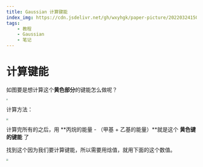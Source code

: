 ```yaml
---
title: Gaussian 计算键能
index_img: https://cdn.jsdelivr.net/gh/wxyhgk/paper-picture/202203241501804.gif
tags:
    - 教程
    - Gaussian
    - 笔记
---
```

# 计算键能

如图要是想计算这个**黄色部分**的键能怎么做呢？

<img src="https://cdn.jsdelivr.net/gh/wxyhgk/paper-picture/202203241441267.png" style="zoom: 25%;" />

计算方法：

<img src="https://cdn.jsdelivr.net/gh/wxyhgk/paper-picture/202203241441268.png" style="zoom: 33%;" />

计算完所有的之后，用 **丙烷的能量 - （甲基 + 乙基的能量）**就是这个 **黄色键的键能** 了



找到这个因为我们要计算键能，所以需要用焓值，就用下面的这个数值。

<img src="https://cdn.jsdelivr.net/gh/wxyhgk/paper-picture/202203241507404.png" style="zoom: 33%;" />

